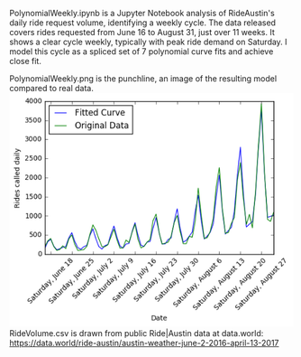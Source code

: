 PolynomialWeekly.ipynb is a Jupyter Notebook analysis of RideAustin's daily ride request volume, identifying a weekly cycle. The data released covers rides requested from June 16 to August 31, just over 11 weeks. It shows a clear cycle weekly, typically with peak ride demand on Saturday. I model this cycle as a spliced set of 7 polynomial curve fits and achieve close fit.

PolynomialWeekly.png is the punchline, an image of the resulting model compared to real data.
!['The punchline:'](https://raw.githubusercontent.com/JCMontalbano/Code-portfolio/master/RideAustinPolynomial/PolynomialWeekly.png)
RideVolume.csv is drawn from public Ride|Austin data at data.world:
https://data.world/ride-austin/austin-weather-june-2-2016-april-13-2017
